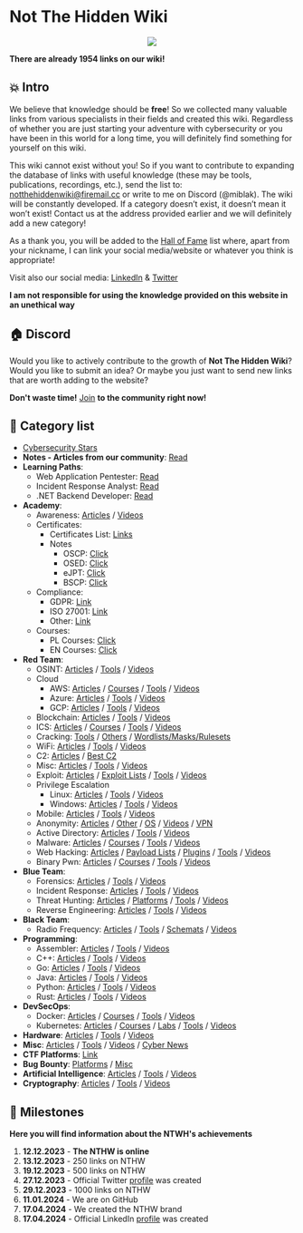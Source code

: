 # Not The Hidden Wiki

<p align="center">
  <img src="https://raw.githubusercontent.com/notthehiddenwiki/NTHW/nthw/.github/banner.png">
</p>

**There are already 1954 links on our wiki!**

💥 Intro
-----
We believe that knowledge should be **free**! So we collected many valuable links from various specialists in their fields and created this wiki. Regardless of whether you are just starting your adventure with cybersecurity or you have been in this world for a long time, you will definitely find something for yourself on this wiki.

This wiki cannot exist without you! So if you want to contribute to expanding the database of links with useful knowledge (these may be tools, publications, recordings, etc.), send the list to: [notthehiddenwiki@firemail.cc](mailto:notthehiddenwiki@firemail.cc) or write to me on Discord (@miblak). The wiki will be constantly developed. If a category doesn’t exist, it doesn’t mean it won’t exist! Contact us at the address provided earlier and we will definitely add a new category! 

As a thank you, you will be added to the [Hall of Fame](https://github.com/notthehiddenwiki/NTHW/blob/nthw/HoF.md) list where, apart from your nickname, I can link your social media/website or whatever you think is appropriate!

Visit also our social media: [LinkedIn](https://www.linkedin.com/company/not-the-hidden-wiki/) & [Twitter](https://twitter.com/NotHiddenWiki)

**I am not responsible for using the knowledge provided on this website in an unethical way**

🏠 Discord
-----
Would you like to actively contribute to the growth of **Not The Hidden Wiki**? <br> Would you like to submit an idea? Or maybe you just want to send new links that are worth adding to the website?

**Don't waste time!** [Join](https://discord.gg/fjwzWFWuzg) **to the community right now!**

📖 Category list
-----

- [Cybersecurity Stars](https://github.com/notthehiddenwiki/NTHW/blob/nthw/stars.md)
- **Notes - Articles from our community**: [Read](https://github.com/notthehiddenwiki/NTHW/tree/nthw/Notes)
- **Learning Paths**:
  - Web Application Pentester: [Read](https://github.com/notthehiddenwiki/NTHW/blob/nthw/Learning%20Paths/web_application_pentester.md) 
  - Incident Response Analyst: [Read](https://github.com/notthehiddenwiki/NTHW/blob/nthw/Learning%20Paths/incident_response_analyst.md)
  - .NET Backend Developer: [Read](https://github.com/notthehiddenwiki/NTHW/blob/nthw/Learning%20Paths/dot_net_backend_developer.md) 
- **Academy**:
  - Awareness: [Articles](https://github.com/notthehiddenwiki/NTHW/blob/nthw/Academy/Awareness/articles.md) / [Videos](https://github.com/notthehiddenwiki/NTHW/blob/nthw/Academy/Awareness/videos.md)
  - Certificates:
    - Certificates List: [Links](https://github.com/notthehiddenwiki/NTHW/blob/nthw/Academy/Certificates/Certificates_List.md)
    - Notes
      - OSCP: [Click](https://github.com/notthehiddenwiki/NTHW/blob/nthw/Academy/Certificates/Notes/OSCP.md)
      - OSED: [Click](https://github.com/notthehiddenwiki/NTHW/blob/nthw/Academy/Certificates/Notes/OSED.md)
      - eJPT: [Click](https://github.com/notthehiddenwiki/NTHW/blob/nthw/Academy/Certificates/Notes/eJPT.md)
      - BSCP: [Click](https://github.com/notthehiddenwiki/NTHW/blob/nthw/Academy/Certificates/Notes/BSCP.md)
  - Compliance:
    - GDPR: [Link](https://github.com/notthehiddenwiki/NTHW/blob/nthw/Academy/Compliance/GDPR.md)
    - ISO 27001: [Link](https://github.com/notthehiddenwiki/NTHW/blob/nthw/Academy/Compliance/ISO27001.md)
    - Other: [Link](https://github.com/notthehiddenwiki/NTHW/blob/nthw/Academy/Compliance/other.md)
  - Courses:
    - PL Courses: [Click](https://github.com/notthehiddenwiki/NTHW/blob/nthw/Academy/Courses/PL.md)
    - EN Courses: [Click](https://github.com/notthehiddenwiki/NTHW/blob/nthw/Academy/Courses/EN.md)
- **Red Team**:
  - OSINT: [Articles](https://github.com/notthehiddenwiki/NTHW/blob/nthw/Red%20Team/OSINT/articles.md) / [Tools](https://github.com/notthehiddenwiki/NTHW/blob/nthw/Red%20Team/OSINT/tools.md) / [Videos](https://github.com/notthehiddenwiki/NTHW/blob/nthw/Red%20Team/OSINT/videos.md)
  - Cloud
    - AWS: [Articles](https://github.com/notthehiddenwiki/NTHW/blob/nthw/Red%20Team/Cloud/AWS/articles.md) / [Courses](https://github.com/notthehiddenwiki/NTHW/blob/nthw/Red%20Team/Cloud/AWS/courses.md) / [Tools](https://github.com/notthehiddenwiki/NTHW/blob/nthw/Red%20Team/Cloud/AWS/tools.md) / [Videos](https://github.com/notthehiddenwiki/NTHW/blob/nthw/Red%20Team/Cloud/AWS/videos.md)
    - Azure: [Articles](https://github.com/notthehiddenwiki/NTHW/blob/nthw/Red%20Team/Cloud/Azure/articles.md) / [Tools](https://github.com/notthehiddenwiki/NTHW/blob/nthw/Red%20Team/Cloud/Azure/tools.md) / [Videos](https://github.com/notthehiddenwiki/NTHW/blob/nthw/Red%20Team/Cloud/Azure/videos.md)
    - GCP: [Articles](https://github.com/notthehiddenwiki/NTHW/blob/nthw/Red%20Team/Cloud/GCP/articles.md) / [Tools](https://github.com/notthehiddenwiki/NTHW/blob/nthw/Red%20Team/Cloud/GCP/tools.md) / [Videos](https://github.com/notthehiddenwiki/NTHW/blob/nthw/Red%20Team/Cloud/GCP/videos.md)
  - Blockchain: [Articles](https://github.com/notthehiddenwiki/NTHW/blob/nthw/Red%20Team/Blockchain/articles.md) / [Tools](https://github.com/notthehiddenwiki/NTHW/blob/nthw/Red%20Team/Blockchain/tools.md) / [Videos](https://github.com/notthehiddenwiki/NTHW/blob/nthw/Red%20Team/Blockchain/videos.md)
  - ICS: [Articles](https://github.com/notthehiddenwiki/NTHW/blob/nthw/Red%20Team/ICS/articles.md) / [Courses](https://github.com/notthehiddenwiki/NTHW/blob/nthw/Red%20Team/ICS/courses.md) / [Tools](https://github.com/notthehiddenwiki/NTHW/blob/nthw/Red%20Team/ICS/tools.md) / [Videos](https://github.com/notthehiddenwiki/NTHW/blob/nthw/Red%20Team/ICS/videos.md)
  - Cracking: [Tools](https://github.com/notthehiddenwiki/NTHW/blob/nthw/Red%20Team/Cracking/tools.md) / [Others](https://github.com/notthehiddenwiki/NTHW/blob/nthw/Red%20Team/Cracking/others.md) / [Wordlists/Masks/Rulesets](https://github.com/notthehiddenwiki/NTHW/blob/nthw/Red%20Team/Cracking/wordlists_masks_rulesets.md)
  - WiFi: [Articles](https://github.com/notthehiddenwiki/NTHW/blob/nthw/Red%20Team/WiFi/articles.md) / [Tools](https://github.com/notthehiddenwiki/NTHW/blob/nthw/Red%20Team/WiFi/tools.md) / [Videos](https://github.com/notthehiddenwiki/NTHW/blob/nthw/Red%20Team/WiFi/videos.md)
  - C2: [Articles](https://github.com/notthehiddenwiki/NTHW/blob/nthw/Red%20Team/C2/articles.md) / [Best C2](https://github.com/notthehiddenwiki/NTHW/blob/nthw/Red%20Team/C2/best_c2.md)
  - Misc: [Articles](https://github.com/notthehiddenwiki/NTHW/blob/nthw/Red%20Team/Misc/articles.md) / [Tools](https://github.com/notthehiddenwiki/NTHW/blob/nthw/Red%20Team/Misc/tools.md) / [Videos](https://github.com/notthehiddenwiki/NTHW/blob/nthw/Red%20Team/Misc/videos.md)
  - Exploit: [Articles](https://github.com/notthehiddenwiki/NTHW/blob/nthw/Red%20Team/Exploit/articles.md) / [Exploit Lists](https://github.com/notthehiddenwiki/NTHW/blob/nthw/Red%20Team/Exploit/exploit_lists.md) / [Tools](https://github.com/notthehiddenwiki/NTHW/blob/nthw/Red%20Team/Exploit/tools.md) / [Videos](https://github.com/notthehiddenwiki/NTHW/blob/nthw/Red%20Team/Exploit/videos.md)
  - Privilege Escalation
    - Linux: [Articles](https://github.com/notthehiddenwiki/NTHW/blob/nthw/Red%20Team/Privilege%20Escalation/Linux/articles.md) / [Tools](https://github.com/notthehiddenwiki/NTHW/blob/nthw/Red%20Team/Privilege%20Escalation/Linux/tools.md) / [Videos](https://github.com/notthehiddenwiki/NTHW/blob/nthw/Red%20Team/Privilege%20Escalation/Linux/videos.md)
    - Windows: [Articles](https://github.com/notthehiddenwiki/NTHW/blob/nthw/Red%20Team/Privilege%20Escalation/Windows/articles.md) / [Tools](https://github.com/notthehiddenwiki/NTHW/blob/nthw/Red%20Team/Privilege%20Escalation/Windows/tools.md) / [Videos](https://github.com/notthehiddenwiki/NTHW/blob/nthw/Red%20Team/Privilege%20Escalation/Windows/videos.md)
  - Mobile: [Articles](https://github.com/notthehiddenwiki/NTHW/blob/nthw/Red%20Team/Mobile/articles.md) / [Tools](https://github.com/notthehiddenwiki/NTHW/blob/nthw/Red%20Team/Mobile/tools.md) / [Videos](https://github.com/notthehiddenwiki/NTHW/blob/nthw/Red%20Team/Mobile/videos.md)
  - Anonymity: [Articles](https://github.com/notthehiddenwiki/NTHW/blob/nthw/Red%20Team/Anonymity/articles.md) / [Other](https://github.com/notthehiddenwiki/NTHW/blob/nthw/Red%20Team/Anonymity/others.md) / [OS](https://github.com/notthehiddenwiki/NTHW/blob/nthw/Red%20Team/Anonymity/os.md) / [Videos](https://github.com/notthehiddenwiki/NTHW/blob/nthw/Red%20Team/Anonymity/videos.md) / [VPN](https://github.com/notthehiddenwiki/NTHW/blob/nthw/Red%20Team/Anonymity/vpn.md)
  - Active Directory: [Articles](https://github.com/notthehiddenwiki/NTHW/blob/nthw/Red%20Team/Active%20Directory/articles.md) / [Tools](https://github.com/notthehiddenwiki/NTHW/blob/nthw/Red%20Team/Active%20Directory/tools.md) / [Videos](https://github.com/notthehiddenwiki/NTHW/blob/nthw/Red%20Team/Active%20Directory/videos.md)
  - Malware: [Articles](https://github.com/notthehiddenwiki/NTHW/blob/nthw/Red%20Team/Malware/articles.md) / [Courses](https://github.com/notthehiddenwiki/NTHW/blob/nthw/Red%20Team/Malware/courses.md) / [Tools](https://github.com/notthehiddenwiki/NTHW/blob/nthw/Red%20Team/Malware/tools.md) / [Videos](https://github.com/notthehiddenwiki/NTHW/blob/nthw/Red%20Team/Malware/videos.md)
  - Web Hacking: [Articles](https://github.com/notthehiddenwiki/NTHW/blob/nthw/Red%20Team/Web%20Hacking/articles.md) / [Payload Lists](https://github.com/notthehiddenwiki/NTHW/blob/nthw/Red%20Team/Web%20Hacking/payload_lists.md) / [Plugins](https://github.com/notthehiddenwiki/NTHW/blob/nthw/Red%20Team/Web%20Hacking/plugins.md) / [Tools](https://github.com/notthehiddenwiki/NTHW/blob/nthw/Red%20Team/Web%20Hacking/tools.md) / [Videos](https://github.com/notthehiddenwiki/NTHW/blob/nthw/Red%20Team/Web%20Hacking/videos.md)
  - Binary Pwn: [Articles](https://github.com/notthehiddenwiki/NTHW/blob/nthw/Red%20Team/Binary%20PWN/articles.md) / [Courses](https://github.com/notthehiddenwiki/NTHW/blob/nthw/Red%20Team/Binary%20PWN/courses.md) / [Tools](https://github.com/notthehiddenwiki/NTHW/blob/nthw/Red%20Team/Binary%20PWN/tools.md) / [Videos](https://github.com/notthehiddenwiki/NTHW/blob/nthw/Red%20Team/Binary%20PWN/videos.md)
- **Blue Team**:
  - Forensics: [Articles](https://github.com/notthehiddenwiki/NTHW/blob/nthw/Blue%20Team/Forensics/articles.md) / [Tools](https://github.com/notthehiddenwiki/NTHW/blob/nthw/Blue%20Team/Forensics/tools.md) / [Videos](https://github.com/notthehiddenwiki/NTHW/blob/nthw/Blue%20Team/Forensics/videos.md)
  - Incident Response: [Articles](https://github.com/notthehiddenwiki/NTHW/blob/nthw/Blue%20Team/Incident%20Response/articles.md) / [Tools](https://github.com/notthehiddenwiki/NTHW/blob/nthw/Blue%20Team/Incident%20Response/tools.md) / [Videos](https://github.com/notthehiddenwiki/NTHW/blob/nthw/Blue%20Team/Incident%20Response/videos.md)
  - Threat Hunting: [Articles](https://github.com/notthehiddenwiki/NTHW/blob/nthw/Blue%20Team/Threat%20Hunting/articles.md) / [Platforms](https://github.com/notthehiddenwiki/NTHW/blob/nthw/Blue%20Team/Threat%20Hunting/platforms.md) / [Tools](https://github.com/notthehiddenwiki/NTHW/blob/nthw/Blue%20Team/Threat%20Hunting/tools.md) / [Videos](https://github.com/notthehiddenwiki/NTHW/blob/nthw/Blue%20Team/Threat%20Hunting/videos.md)
  - Reverse Engineering: [Articles](https://github.com/notthehiddenwiki/NTHW/blob/nthw/Blue%20Team/Reverse%20Engineering/articles.md) / [Tools](https://github.com/notthehiddenwiki/NTHW/blob/nthw/Blue%20Team/Reverse%20Engineering/tools.md) / [Videos](https://github.com/notthehiddenwiki/NTHW/blob/nthw/Blue%20Team/Reverse%20Engineering/videos.md)
- **Black Team**:
  - Radio Frequency: [Articles](https://github.com/notthehiddenwiki/NTHW/blob/nthw/Black%20Team/Radio%20Frequency/articles.md) / [Tools](https://github.com/notthehiddenwiki/NTHW/blob/nthw/Black%20Team/Radio%20Frequency/tools.md) / [Schemats](https://github.com/notthehiddenwiki/NTHW/blob/nthw/Black%20Team/Radio%20Frequency/schemats.md) / [Videos](https://github.com/notthehiddenwiki/NTHW/blob/nthw/Black%20Team/Radio%20Frequency/videos.md)
- **Programming**:
  - Assembler: [Articles](https://github.com/notthehiddenwiki/NTHW/blob/nthw/Programming/Assembler/articles.md) / [Tools](https://github.com/notthehiddenwiki/NTHW/blob/nthw/Programming/Assembler/tools.md) / [Videos](https://github.com/notthehiddenwiki/NTHW/blob/nthw/Programming/Assembler/videos.md)
  - C++: [Articles](https://github.com/notthehiddenwiki/NTHW/blob/nthw/Programming/C%2B%2B/articles.md) / [Tools](https://github.com/notthehiddenwiki/NTHW/blob/nthw/Programming/C%2B%2B/tools.md) / [Videos](https://github.com/notthehiddenwiki/NTHW/blob/nthw/Programming/C%2B%2B/videos.md)
  - Go: [Articles](https://github.com/notthehiddenwiki/NTHW/blob/nthw/Programming/Go/articles.md) / [Tools](https://github.com/notthehiddenwiki/NTHW/blob/nthw/Programming/Go/tools.md) / [Videos](https://github.com/notthehiddenwiki/NTHW/blob/nthw/Programming/Go/videos.md)
  - Java: [Articles](https://github.com/notthehiddenwiki/NTHW/blob/nthw/Programming/Java/articles.md) / [Tools](https://github.com/notthehiddenwiki/NTHW/blob/nthw/Programming/Java/tools.md) / [Videos](https://github.com/notthehiddenwiki/NTHW/blob/nthw/Programming/Java/videos.md)
  - Python: [Articles](https://github.com/notthehiddenwiki/NTHW/blob/nthw/Programming/Python/articles.md) / [Tools](https://github.com/notthehiddenwiki/NTHW/blob/nthw/Programming/Python/tools.md) / [Videos](https://github.com/notthehiddenwiki/NTHW/blob/nthw/Programming/Python/videos.md)
  - Rust: [Articles](https://github.com/notthehiddenwiki/NTHW/blob/nthw/Programming/Rust/articles.md) / [Tools](https://github.com/notthehiddenwiki/NTHW/blob/nthw/Programming/Rust/tools.md) / [Videos](https://github.com/notthehiddenwiki/NTHW/blob/nthw/Programming/Rust/videos.md)
- **DevSecOps**:
  - Docker: [Articles](https://github.com/notthehiddenwiki/NTHW/blob/nthw/DevSecOps/Docker/articles.md) / [Courses](https://github.com/notthehiddenwiki/NTHW/blob/nthw/DevSecOps/Docker/courses.md) / [Tools](https://github.com/notthehiddenwiki/NTHW/blob/nthw/DevSecOps/Docker/tools.md) / [Videos](https://github.com/notthehiddenwiki/NTHW/blob/nthw/DevSecOps/Docker/videos.md)
  - Kubernetes: [Articles](https://github.com/notthehiddenwiki/NTHW/blob/nthw/DevSecOps/Kubernetes/articles.md) / [Courses](https://github.com/notthehiddenwiki/NTHW/blob/nthw/DevSecOps/Kubernetes/courses.md) / [Labs](https://github.com/notthehiddenwiki/NTHW/blob/nthw/DevSecOps/Kubernetes/lab.md) / [Tools](https://github.com/notthehiddenwiki/NTHW/blob/nthw/DevSecOps/Kubernetes/tools.md) / [Videos](https://github.com/notthehiddenwiki/NTHW/blob/nthw/DevSecOps/Kubernetes/videos.md)
- **Hardware**: [Articles](https://github.com/notthehiddenwiki/NTHW/blob/nthw/Hardware/articles.md) / [Tools](https://github.com/notthehiddenwiki/NTHW/blob/nthw/Hardware/tools.md) / [Videos](https://github.com/notthehiddenwiki/NTHW/blob/nthw/Hardware/videos.md)
- **Misc**: [Articles](https://github.com/notthehiddenwiki/NTHW/blob/nthw/Misc/articles.md) / [Tools](https://github.com/notthehiddenwiki/NTHW/blob/nthw/Misc/tools.md) / [Videos](https://github.com/notthehiddenwiki/NTHW/blob/nthw/Misc/videos.md) / [Cyber News](https://github.com/notthehiddenwiki/NTHW/blob/nthw/Misc/cyber_news.md)
- **CTF Platforms**: [Link](https://github.com/notthehiddenwiki/NTHW/blob/nthw/CTF%20Platforms/links.md)
- **Bug Bounty**: [Platforms](https://github.com/notthehiddenwiki/NTHW/blob/nthw/Bug%20Bounty/platforms.md) / [Misc](https://github.com/notthehiddenwiki/NTHW/blob/nthw/Bug%20Bounty/misc.md)
- **Artificial Intelligence**: [Articles](https://github.com/notthehiddenwiki/NTHW/blob/nthw/AI/articles.md) / [Tools](https://github.com/notthehiddenwiki/NTHW/blob/nthw/AI/tools.md) / [Videos](https://github.com/notthehiddenwiki/NTHW/blob/nthw/AI/videos.md)
- **Cryptography**: [Articles](https://github.com/notthehiddenwiki/NTHW/blob/nthw/Cryptography/articles.md) / [Tools](https://github.com/notthehiddenwiki/NTHW/blob/nthw/Cryptography/tools.md) / [Videos](https://github.com/notthehiddenwiki/NTHW/blob/nthw/Cryptography/videos.md)

🚀 Milestones
-----

**Here you will find information about the NTWH's achievements**

1. **12.12.2023** - **The NTHW is online**
2. **13.12.2023** - 250 links on NTHW
3. **19.12.2023** - 500 links on NTHW
4. **27.12.2023** - Official Twitter [profile](https://twitter.com/NotHiddenWiki) was created
5. **29.12.2023** - 1000 links on NTHW
6. **11.01.2024** - We are on GitHub
7. **17.04.2024** - We created the NTHW brand
8. **17.04.2024** - Official LinkedIn [profile](https://www.linkedin.com/company/not-the-hidden-wiki/) was created

